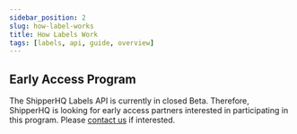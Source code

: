 ```yaml
---
sidebar_position: 2
slug: how-label-works
title: How Labels Work
tags: [labels, api, guide, overview]
---
```


## Early Access Program

The ShipperHQ Labels API is currently in closed Beta. Therefore, ShipperHQ is looking for early access partners interested in participating in this program.
Please [contact us](/contact) if interested.
